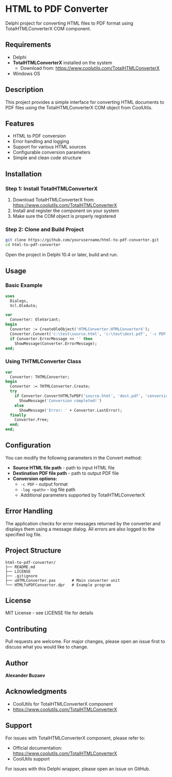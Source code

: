 # HTML to PDF Converter

Delphi project for converting HTML files to PDF format using TotalHTMLConverterX COM component.

## Requirements

- Delphi
- **TotalHTMLConverterX** installed on the system
  - Download from: https://www.coolutils.com/TotalHTMLConverterX
- Windows OS

## Description

This project provides a simple interface for converting HTML documents to PDF files using the TotalHTMLConverterX COM object from CoolUtils.

## Features

- HTML to PDF conversion
- Error handling and logging
- Support for various HTML sources
- Configurable conversion parameters
- Simple and clean code structure

## Installation

### Step 1: Install TotalHTMLConverterX

1. Download TotalHTMLConverterX from https://www.coolutils.com/TotalHTMLConverterX
2. Install and register the component on your system
3. Make sure the COM object is properly registered

### Step 2: Clone and Build Project

```bash
git clone https://github.com/yourusername/html-to-pdf-converter.git
cd html-to-pdf-converter
```

Open the project in Delphi 10.4 or later, build and run.

## Usage

### Basic Example

```pascal
uses
  Dialogs,
  Vcl.OleAuto;

var
  Converter: OleVariant;
begin
  Converter := CreateOleObject('HTMLConverter.HTMLConverterX');
  Converter.Convert('c:\test\source.html', 'c:\test\dest.pdf', '-c PDF -log c:\test\HTML.log');
  if Converter.ErrorMessage <> '' then
    ShowMessage(Converter.ErrorMessage);
end;
```

### Using THTMLConverter Class

```pascal
var
  Converter: THTMLConverter;
begin
  Converter := THTMLConverter.Create;
  try
    if Converter.ConvertHTMLToPDF('source.html', 'dest.pdf', 'conversion.log') then
      ShowMessage('Conversion completed!')
    else
      ShowMessage('Error: ' + Converter.LastError);
  finally
    Converter.Free;
  end;
end;
```

## Configuration

You can modify the following parameters in the Convert method:
- **Source HTML file path** - path to input HTML file
- **Destination PDF file path** - path to output PDF file
- **Conversion options:**
  - `-c PDF` - output format
  - `-log <path>` - log file path
  - Additional parameters supported by TotalHTMLConverterX

## Error Handling

The application checks for error messages returned by the converter and displays them using a message dialog. All errors are also logged to the specified log file.

## Project Structure

```
html-to-pdf-converter/
├── README.md
├── LICENSE
├── .gitignore
├── uHTMLConverter.pas       # Main converter unit
└── HTMLToPDFConverter.dpr   # Example program
```

## License

MIT License - see LICENSE file for details

## Contributing

Pull requests are welcome. For major changes, please open an issue first to discuss what you would like to change.

## Author

**Alexander Buzaev**

## Acknowledgments

- CoolUtils for TotalHTMLConverterX component
- https://www.coolutils.com/TotalHTMLConverterX

## Support

For issues with TotalHTMLConverterX component, please refer to:
- Official documentation: https://www.coolutils.com/TotalHTMLConverterX
- CoolUtils support

For issues with this Delphi wrapper, please open an issue on GitHub.
